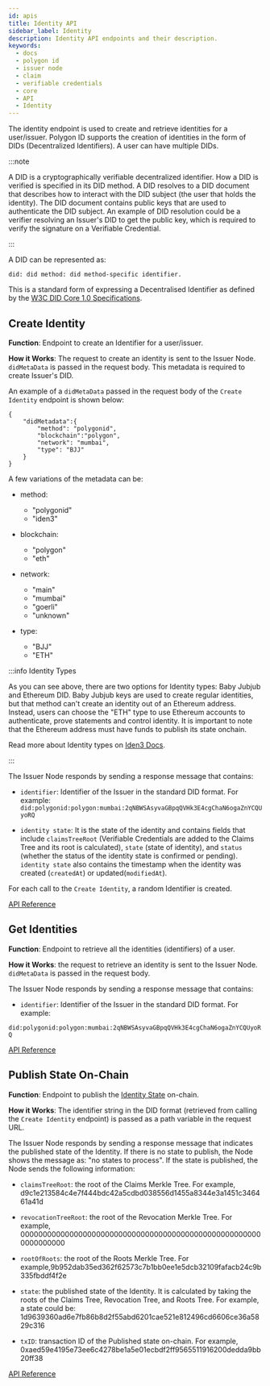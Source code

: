 ```yaml
---
id: apis
title: Identity API
sidebar_label: Identity
description: Identity API endpoints and their description.
keywords:
  - docs
  - polygon id
  - issuer node
  - claim
  - verifiable credentials
  - core
  - API
  - Identity
---
```


The identity endpoint is used to create and retrieve identities for a user/issuer. Polygon ID supports the creation of identities in the form of DIDs (Decentralized Identifiers). A user can have multiple DIDs.

:::note

A DID is a cryptographically verifiable decentralized identifier. How a DID is verified is specified in its DID method. A DID resolves to a DID document that describes how to interact with the DID subject (the user that holds the identity). The DID document contains public keys that are used to authenticate the DID subject. An example of DID resolution could be a verifier resolving an Issuer's DID to get the public key, which is required to verify the signature on a Verifiable Credential.

:::

A DID can be represented as:

```
did: did method: did method-specific identifier.
```

This is a standard form of expressing a Decentralised Identifier as defined by the <a href="https://www.w3.org/TR/did-core" target="_blank">W3C DID Core 1.0 Specifications</a>.

## Create Identity

**Function**: Endpoint to create an Identifier for a user/issuer.

**How it Works**: The request to create an identity is sent to the Issuer Node. `didMetaData` is passed in the request body. This metadata is required to create Issuer's DID.

An example of a `didMetaData` passed in the request body of the `Create Identity` endpoint is shown below:

```
{
    "didMetadata":{
        "method": "polygonid",
        "blockchain":"polygon",
        "network": "mumbai",
        "type": "BJJ"
    }
}
```

A few variations of the metadata can be:

- method:

  - "polygonid"
  - "iden3"

- blockchain:

  - "polygon"
  - "eth"

- network:

  - "main"
  - "mumbai"
  - "goerli"
  - "unknown"

- type:
  - "BJJ"
  - "ETH"

:::info Identity Types

As you can see above, there are two options for Identity types: Baby Jubjub and Ethereum DID.
Baby Jubjub keys are used to create regular identities, but that method can't create an identity out of an Ethereum address. Instead, users can choose the "ETH" type to use Ethereum accounts to authenticate, prove statements and control identity. It is important to note that the Ethereum address must have funds to publish its state onchain.

Read more about Identity types on <ins>[Iden3 Docs](https://docs.iden3.io/getting-started/identity/identity-types/)</ins>.

:::

The Issuer Node responds by sending a response message that contains:

- `identifier`: Identifier of the Issuer in the standard DID format. For example: `did:polygonid:polygon:mumbai:2qNBWSAsyvaGBpqQVHk3E4cgChaN6ogaZnYCQUyoRQ`

- `identity state`: It is the state of the identity and contains fields that include `claimsTreeRoot` (Verifiable Credentials are added to the Claims Tree and its root is calculated), `state` (state of identity), and `status` (whether the status of the identity state is confirmed or pending). `identity state` also contains the timestamp when the identity was created (`createdAt`) or updated(`modifiedAt`).

For each call to the `Create Identity`, a random Identifier is created.

<a href="https://self-hosted-platform.polygonid.me/#post-/v1/identities" target="_blank">API Reference</a>

## Get Identities

**Function**: Endpoint to retrieve all the identities (identifiers) of a user.

**How it Works**: the request to retrieve an identity is sent to the Issuer Node. `didMetaData` is passed in the request body.

The Issuer Node responds by sending a response message that contains:

- `identifier`: Identifier of the Issuer in the standard DID format. For example:

`did:polygonid:polygon:mumbai:2qNBWSAsyvaGBpqQVHk3E4cgChaN6ogaZnYCQUyoRQ`

<a href="https://self-hosted-platform.polygonid.me/#get-/v1/identities" target="_blank">API Reference</a>

## Publish State On-Chain

**Function**: Endpoint to publish the [Identity State](https://docs.iden3.io/getting-started/identity/identity-state/) on-chain.

**How it Works**: The identifier string in the DID format (retrieved from calling the `Create Identity` endpoint) is passed as a path variable in the request URL.

The Issuer Node responds by sending a response message that indicates the published state of the Identity. If there is no state to publish, the Node shows the message as: "no states to process". If the state is published, the Node sends the following information:

- `claimsTreeRoot`: the root of the Claims Merkle Tree. For example, d9c1e213584c4e7f444bdc42a5cdbd038556d1455a8344e3a1451c346461a41d

- `revocationTreeRoot`: the root of the Revocation Merkle Tree. For example, 0000000000000000000000000000000000000000000000000000000000000000

- `rootOfRoots`: the root of the Roots Merkle Tree. For example,9b952dab35ed362f62573c7b1bb0ee1e5dcb32109fafacb24c9b335fbddf4f2e

- `state`: the published state of the Identity. It is calculated by taking the roots of the Claims Tree, Revocation Tree, and Roots Tree. For example, a state could be: 1d9639360ad6e7fb86b8d2f55abd6201cae521e812496cd6606ce36a5829c316

- `txID`: transaction ID of the Published state on-chain. For example, 0xaed59e4195e73ee6c4278be1a5e01ecbdf2ff9565511916200dedda9bb20ff38

<a href="https://self-hosted-platform.polygonid.me/#post-/v1/-identifier-/state/publish" target="_blank">API Reference</a>
